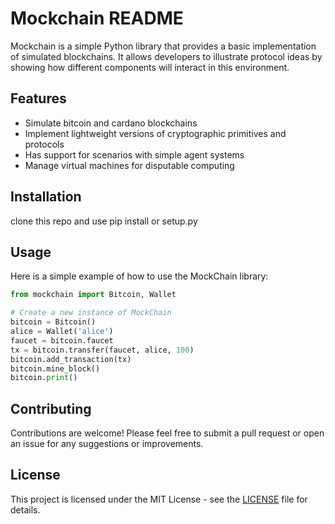 # Mockchain README

Mockchain is a simple Python library that provides a basic implementation of simulated blockchains. It allows developers to illustrate protocol ideas by showing how different components will interact in this environment.

## Features
- Simulate bitcoin and cardano blockchains
- Implement lightweight versions of cryptographic primitives and protocols
- Has support for scenarios with simple agent systems
- Manage virtual machines for disputable computing

## Installation
clone this repo and use pip install or setup.py

## Usage
Here is a simple example of how to use the MockChain library:

```python
from mockchain import Bitcoin, Wallet

# Create a new instance of MockChain
bitcoin = Bitcoin()
alice = Wallet('alice')
faucet = bitcoin.faucet
tx = bitcoin.transfer(faucet, alice, 100)
bitcoin.add_transaction(tx)
bitcoin.mine_block()
bitcoin.print()
```

## Contributing

Contributions are welcome! Please feel free to submit a pull request or open an issue for any suggestions or improvements.

## License

This project is licensed under the MIT License - see the [LICENSE](LICENSE) file for details.